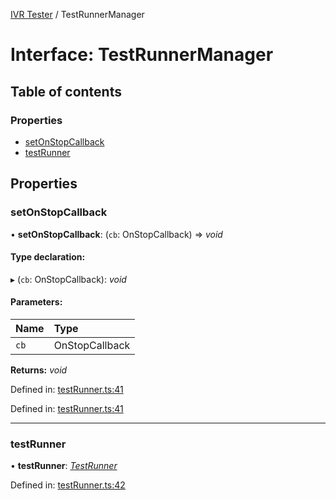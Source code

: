 [IVR Tester](../README.md) / TestRunnerManager

# Interface: TestRunnerManager

## Table of contents

### Properties

- [setOnStopCallback](testrunnermanager.md#setonstopcallback)
- [testRunner](testrunnermanager.md#testrunner)

## Properties

### setOnStopCallback

• **setOnStopCallback**: (`cb`: OnStopCallback) => *void*

#### Type declaration:

▸ (`cb`: OnStopCallback): *void*

#### Parameters:

Name | Type |
:------ | :------ |
`cb` | OnStopCallback |

**Returns:** *void*

Defined in: [testRunner.ts:41](https://github.com/SketchingDev/ivr-tester/blob/b3f5d81/packages/ivr-tester/src/testRunner.ts#L41)

Defined in: [testRunner.ts:41](https://github.com/SketchingDev/ivr-tester/blob/b3f5d81/packages/ivr-tester/src/testRunner.ts#L41)

___

### testRunner

• **testRunner**: [*TestRunner*](testrunner.md)

Defined in: [testRunner.ts:42](https://github.com/SketchingDev/ivr-tester/blob/b3f5d81/packages/ivr-tester/src/testRunner.ts#L42)
